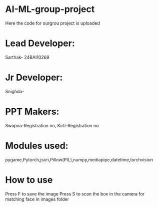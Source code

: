 # AI-ML-group-project

Here the code for ourgrou project is uploaded

# Lead Developer:

Sarthak- 24BAI10269

# Jr Developer:

Snighda-

# PPT Makers:

Swapna-Registration no,
Kirti-Registration no

# Modules used:

pygame,Pytorch,json,Pillow(PIL),numpy,mediapipe,datetime,torchvision

# How to use

Press F to save the image
Press S to scan the box in the camera for matching face in images folder
